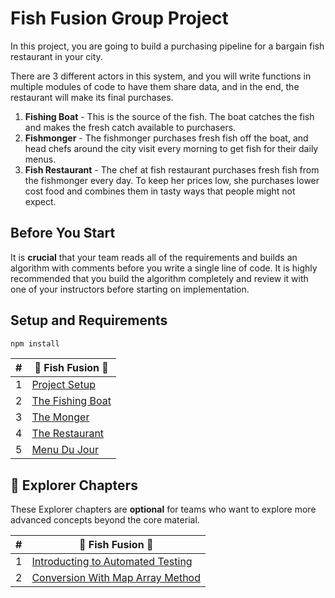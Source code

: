 # Fish Fusion Group Project

In this project, you are going to build a purchasing pipeline for a bargain fish restaurant in your city.

There are 3 different actors in this system, and you will write functions in multiple modules of code to have them share data, and in the end, the restaurant will make its final purchases.

1. **Fishing Boat** - This is the source of the fish. The boat catches the fish and makes the fresh catch available to purchasers.
1. **Fishmonger** - The fishmonger purchases fresh fish off the boat, and head chefs around the city visit every morning to get fish for their daily menus.
1. **Fish Restaurant** - The chef at fish restaurant purchases fresh fish from the fishmonger every day. To keep her prices low, she purchases lower cost food and combines them in tasty ways that people might not expect.

## Before You Start

It is **crucial** that your team reads all of the requirements and builds an algorithm with comments before you write a single line of code. It is highly recommended that you build the algorithm completely and review it with one of your instructors before starting on implementation.

## Setup and Requirements

```sh
npm install
```

| #   | 🐡 Fish Fusion 🍣 |
| --- | --- |
| 1   | [Project Setup](./chapters/VEGGISH_SETUP.md)|
| 2   | [The Fishing Boat](https://github.com/nashville-software-school/client-side-mastery/blob/master/projects/tier-1/fish-fusion/chapters/VEGGISH_BOAT.md) |
| 3   | [The Monger](./chapters/VEGGISH_MONGER.md) |
| 4   | [The Restaurant](./chapters/VEGGISH_FUSION.md) |
| 5   | [Menu Du Jour](./chapters/VEGGISH_MENU.md) |

## 🧭 Explorer Chapters

These Explorer chapters are **optional** for teams who want to explore more advanced concepts beyond the core material.

| #   | 🐡 Fish Fusion 🍣 |
|---|---|
| 1   | [Introducting to Automated Testing](./chapters/VEGGISH_TESTS.md) |
| 2   | [Conversion With Map Array Method](./chapters/VEGGISH_MAP_METHOD.md) |
